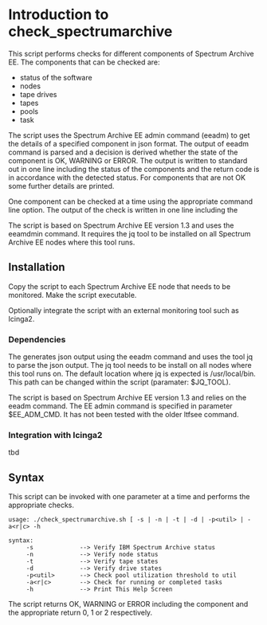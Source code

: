 # Introduction to check_spectrumarchive
This script performs checks for different components of Spectrum Archive EE. The components that can be checked are:
- status of the software
- nodes
- tape drives
- tapes
- pools
- task

The script uses the Spectrum Archive EE admin command (eeadm) to get the details of a specified component in json format. The output of eeadm command is parsed and a decision is derived whether the state of the component is OK, WARNING or ERROR. The output is written to standard out in one line including the status of the components and the return code is in accordance with the detected status. For components that are not OK some further details are printed. 

One component can be checked at a time using the appropriate command line option. The output of the check is written in one line including the 

The script is based on Spectrum Archive EE version 1.3 and uses the eeamdmin command. It requires the jq tool to be installed on all Spectrum Archive EE nodes where this tool runs. 


## Installation
Copy the script to each Spectrum Archive EE node that needs to be monitored. Make the script executable. 

Optionally integrate the script with an external monitoring tool such as Icinga2. 


### Dependencies
The generates json output using the eeadm command and uses the tool jq to parse the json output. The jq tool needs to be install on all nodes where this tool runs on. The default location where jq is expected is /usr/local/bin. This path can be changed within the script (paramater: $JQ_TOOL).

The script is based on Spectrum Archive EE version 1.3 and relies on the eeadm command. The EE admin command is specified in parameter $EE_ADM_CMD. It has not been tested with the older ltfsee command. 


### Integration with Icinga2
tbd


## Syntax
This script can be invoked with one parameter at a time and performs the appropriate checks. 

	usage: ./check_spectrumarchive.sh [ -s | -n | -t | -d | -p<util> | -a<r|c> -h
	
	syntax:
         -s             --> Verify IBM Spectrum Archive status
         -n             --> Verify node status
         -t             --> Verify tape states
         -d             --> Verify drive states
         -p<util>       --> Check pool utilization threshold to util
         -a<r|c>        --> Check for running or completed tasks
         -h             --> Print This Help Screen

The script returns OK, WARNING or ERROR including the component and the appropriate return 0, 1 or 2 respectively. 